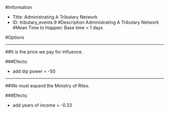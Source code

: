 #Information
 - Title: Administrating A Tributary Network
 - ID: tributary_events.9
#Description
Administrating A Tributary Network
#Mean Time to Happen:
Base time = 1 days

#Options

___
##It is the price we pay for influence.

###Efects:<ul><li>add dip power = -50</li></ul>

___
##We must expand the Ministry of Rites.

###Efects:<ul><li>add years of income = -0.33</li></ul>
